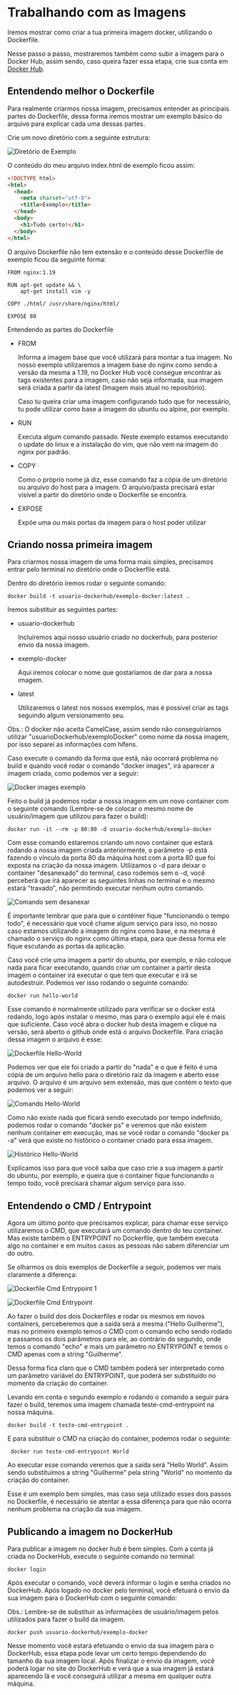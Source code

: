 # Trabalhando com as Imagens

Iremos mostrar como criar a tua primeira imagem docker, utilizando o Dockerfile.

Nesse passo a passo, mostraremos também como subir a imagem para o Docker Hub, assim sendo, caso queira fazer essa etapa, crie sua conta em [Docker Hub](https://hub.docker.com/).

## Entendendo melhor o Dockerfile

Para realmente criarmos nossa imagem, precisamos entender as principais partes do Dockerfile, dessa forma iremos mostrar um exemplo básico do arquivo para explicar cada uma dessas partes.

Crie um novo diretório com a seguinte estrutura:

![Diretório de Exemplo](../assets/docs_02_Estrutura_Exemplo_Do_Diretorio_Dockerfile.png)

O conteúdo do meu arquivo index.html de exemplo ficou assim:

```html
<!DOCTYPE html>
<html>
  <head>
    <meta charset="utf-8">
    <title>Exemplo</title>
  </head>
  <body>
    <h1>Tudo certo!</h1>
  </body>
</html>
```

O arquivo Dockerfile não tem extensão e o conteúdo desse Dockerfile de exemplo ficou da seguinte forma:

```
FROM nginx:1.19

RUN apt-get update && \
    apt-get install vim -y

COPY ./html/ /usr/share/nginx/html/

EXPOSE 80
```

Entendendo as partes do Dockerfile

- FROM

  Informa a imagem base que você utilizará para montar a tua imagem. No nosso exemplo utilizaremos a imagem base do nginx como sendo a versão da mesma a 1.19, no Docker Hub você consegue encontrar as tags existentes para a imagem, caso não seja informada, sua imagem será criada a partir da latest (Imagem mais atual no repositório).

  Caso tu queira criar uma imagem configurando tudo que for necessário, tu pode utilizar como base a imagem do ubuntu ou alpine, por exemplo.

- RUN

  Executa algum comando passado. Neste exemplo estamos executando o update do linux e a instalação do vim, que não vem na imagem do nginx por padrão.

- COPY

  Como o próprio nome já diz, esse comando faz a cópia de um diretório ou arquivo do host para a imagem. O arquivo/pasta precisará estar visível a partir do diretório onde o Dockerfile se encontra.

- EXPOSE

  Expõe uma ou mais portas da imagem para o host poder utilizar

## Criando nossa primeira imagem

Para criarmos nossa imagem de uma forma mais simples, precisamos entrar pelo terminal no diretório onde o Dockerfile está.

Dentro do diretório iremos rodar o seguinte comando:

```
docker build -t usuario-dockerhub/exemplo-docker:latest .
```

Iremos substituir as seguintes partes:

- usuario-dockerhub

  Incluiremos aqui nosso usuário criado no dockerhub, para posterior envio da nossa imagem.

- exemplo-docker

  Aqui iremos colocar o nome que gostaríamos de dar para a nossa imagem.

- latest

  Utilizaremos o latest nos nossos exemplos, mas é possível criar as tags seguindo algum versionamento seu.

Obs.: O docker não aceita CamelCase, assim sendo não conseguiríamos utilizar "usuarioDockerhub/exemploDocker" como nome da nossa imagem, por isso separei as informações com hífens.

Caso execute o comando da forma que está, não ocorrará problema no build e quando você rodar o comando "docker images", irá aparecer a imagem criada, como podemos ver a seguir:

![Docker images exemplo](../assets/docs_02_Docker_Imagem_Exemplo.png)

Feito o build já podemos rodar a nossa imagem em um novo container com o seguinte comando (Lembre-se de colocar o mesmo nome de usuário/imagem que utilizou para fazer o build):

```
docker run -it --rm -p 80:80 -d usuario-dockerhub/exemplo-docker
```

Com esse comando estaremos criando um novo container que estará rodando a nossa imagem criada anteriormente, o parâmetro -p está fazendo o vínculo da porta 80 da máquina host com a porta 80 que foi exposta na criação da nossa imagem. Utilizamos o -d para deixar o container "desanexado" do terminal, caso rodemos sem o -d, você perceberá que irá aparecer as seguintes linhas no terminal e o mesmo estará "travado", não permitindo executar nenhum outro comando.

![Comando sem desanexar](../assets/docs_02_Comando_Run_Sem_Desanexar.png)

É importante lembrar que para que o contêiner fique "funcionando o tempo todo", é necessário que você chame algum serviço para isso, no nosso caso estamos utilizando a imagem do nginx como base, e na mesma é chamado o serviço do nginx como última etapa, para que dessa forma ele fique escutando as portas da aplicação.

Caso você crie uma imagem a partir do ubuntu, por exemplo, e não coloque nada para ficar executando, quando criar um container a partir desta imagem o container irá executar o que tem que executar e irá se autodestruir. Podemos ver isso rodando o seguinte comando:

```
docker run hello-world
```

Esse comando é normalmente utilizado para verificar se o docker está rodando, logo após instalar o mesmo, mas para o exemplo aqui ele é mais que suficiente. Caso você abra o docker hub desta imagem e clique na versão, será aberto o github onde está o arquivo Dockerfile. Para criação dessa imagem o arquivo é esse:

![Dockerfile Hello-World](../assets/docs_02_Dockerfile_HelloWorld.png)

Podemos ver que ele foi criado a partir do "nada" e o que é feito é uma cópia de um arquivo hello para o diretório raiz da imagem e aberto esse arquivo. O arquivo é um arquivo sem extensão, mas que contém o texto que podemos ver a seguir:

![Comando Hello-World](../assets/docs_02_Comando_Run_HelloWorld.png)

Como não existe nada que ficará sendo executado por tempo indefinido, podemos rodar o comando "docker ps" e veremos que não existem nenhum container em execução, mas se você rodar o comando "docker ps -a" verá que existe no histórico o container criado para essa imagem.

![Histórico Hello-World](../assets/docs_02_Historico_Docker_HelloWorld.png)

Explicamos isso para que você saiba que caso crie a sua imagem a partir do ubuntu, por exemplo, e queira que o container fique funcionando o tempo todo, você precisará chamar algum serviço para isso.

## Entendendo o CMD / Entrypoint

Agora um último ponto que precisamos explicar, para chamar esse serviço utilizaremos o CMD, que executará um comando dentro do teu container. Mas existe também o ENTRYPOINT no Dockerfile, que também executa algo no container e em muitos casos as pessoas não sabem diferenciar um do outro.

Se olharmos os dois exemplos de Dockerfile a seguir, podemos ver mais claramente a diferença:

![Dockerfile Cmd Entrypoint 1](../assets/docs_02_Dockerfile_Cmd_Entrypoint_1.png)

![Dockerfile Cmd Entrypoint](../assets/docs_02_Dockerfile_Cmd_Entrypoint_2.png)

Ao fazer o build dos dois Dockerfiles e rodar os mesmos em novos containers, perceberemos que a saída será a mesma ("Hello Guilherme"), mas no primeiro exemplo temos o CMD com o comando echo sendo rodado e passamos os dois parâmetros para ele, ao contrário do segundo, onde temos o comando "echo" e mais um parâmetro no ENTRYPOINT e temos o CMD apenas com a string "Guilherme".

Dessa forma fica claro que o CMD também poderá ser interpretado como um parâmetro variável do ENTRYPOINT, que poderá ser substituído no momento da criação do container.

Levando em conta o segundo exemplo e rodando o comando a seguir para fazer o build, teremos uma imagem chamada teste-cmd-entrypoint na nossa máquina.

```
docker build -t teste-cmd-entrypoint .
```

E para substituir o CMD na criação do container, podemos rodar o seguinte:

```
 docker run teste-cmd-entrypoint World
```

Ao executar esse comando veremos que a saída será "Hello World". Assim sendo substituímos a string "Guilherme" pela string "World" no momento da criação do container.

Esse é um exemplo bem simples, mas caso seja utilizado esses dois passos no Dockerfile, é necessário se atentar a essa diferença para que não ocorra nenhum problema na criação da sua imagem.

## Publicando a imagem no DockerHub

Para publicar a imagem no docker hub é bem simples. Com a conta já criada no DockerHub, execute o seguinte comando no terminal:

```
docker login
```

Após executar o comando, você deverá informar o login e senha criados no DockerHub. Após logado no docker pelo terminal, você efetuará o envio da sua imagem para o DockerHub com o seguinte comando:

Obs.: Lembre-se de substituir as informações de usuário/imagem pelos utilizados para fazer o build da imagem.

```
docker push usuario-dockerhub/exemplo-docker
```

Nesse momento você estará efetuando o envio da sua imagem para o DockerHub, essa etapa pode levar um certo tempo dependendo do tamanho da sua imagem local. Após finalizar o envio da imagem, você poderá logar no site do DockerHub e verá que a sua imagem já estará aparecendo lá e você conseguirá utilizar a mesma em qualquer outra máquina.